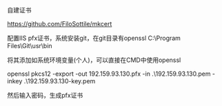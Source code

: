 自建证书

https://github.com/FiloSottile/mkcert

配置IIS pfx证书，系统安装git，在git目录有openssl
C:\Program Files\Git\usr\bin

将其添加如系统环境变量(个人)，可以直接在CMD中使用openssl

openssl pkcs12 -export -out 192.159.93.130.pfx -in .\192.159.93.130.pem -inkey .\192.159.93.130-key.pem

然后输入密码，生成pfx证书
